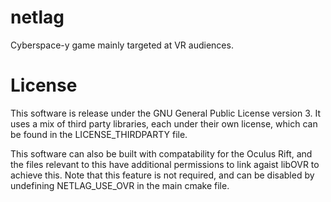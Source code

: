 netlag
======
Cyberspace-y game mainly targeted at VR audiences.


License
======
This software is release under the GNU General Public License version 3.
It uses a mix of third party libraries, each under their own license,
which can be found in the LICENSE_THIRDPARTY file.

This software can also be built with compatability for the Oculus Rift,
and the files relevant to this have additional permissions to link
agaist libOVR to achieve this. Note that this feature is not required,
and can be disabled by undefining NETLAG_USE_OVR in the main cmake file.
